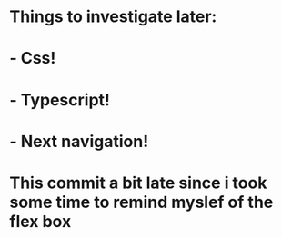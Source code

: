 # Things to investigate later:
# - Css!
# - Typescript!
# - Next navigation!



# This commit a bit late since i took some time to remind myslef of the flex box
